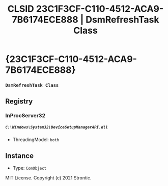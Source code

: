 ﻿---
title: "CLSID 23C1F3CF-C110-4512-ACA9-7B6174ECE888 | DsmRefreshTask Class"
excerpt: What is COM-Object CLSID 23C1F3CF-C110-4512-ACA9-7B6174ECE888?
---

# {23C1F3CF-C110-4512-ACA9-7B6174ECE888}

### `DsmRefreshTask Class`

## Registry


### InProcServer32

##### `C:\Windows\System32\DeviceSetupManagerAPI.dll`
* ThreadingModel: `both`

## Instance

* Type: `ComObject`

MIT License. Copyright (c) 2021 Strontic.


